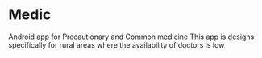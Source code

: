 # Medic
Android app for Precautionary and Common medicine
This app is designs specifically for rural areas where the availability of doctors is low
